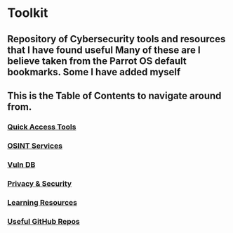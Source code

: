 # Toolkit
Repository of Cybersecurity tools and resources that I have found useful
Many of these are I believe taken from the Parrot OS default bookmarks. Some I have added myself
---
## This is the Table of Contents to navigate around from.

### [Quick Access Tools](https://github.com/PanicAtTheCisco/Toolkit/wiki/Quick-Access-Tools)
### [OSINT Services](https://github.com/PanicAtTheCisco/Toolkit/wiki/OSINT-Services)
### [Vuln DB](https://github.com/PanicAtTheCisco/Toolkit/wiki/Vuln-DB)
### [Privacy & Security](https://github.com/PanicAtTheCisco/Toolkit/wiki/Privacy-and-Security)
### [Learning Resources](https://github.com/PanicAtTheCisco/Toolkit/wiki/Learning-Resources)
### [Useful GitHub Repos](https://github.com/PanicAtTheCisco/Toolkit/wiki/Useful-GitHub-Repos)
